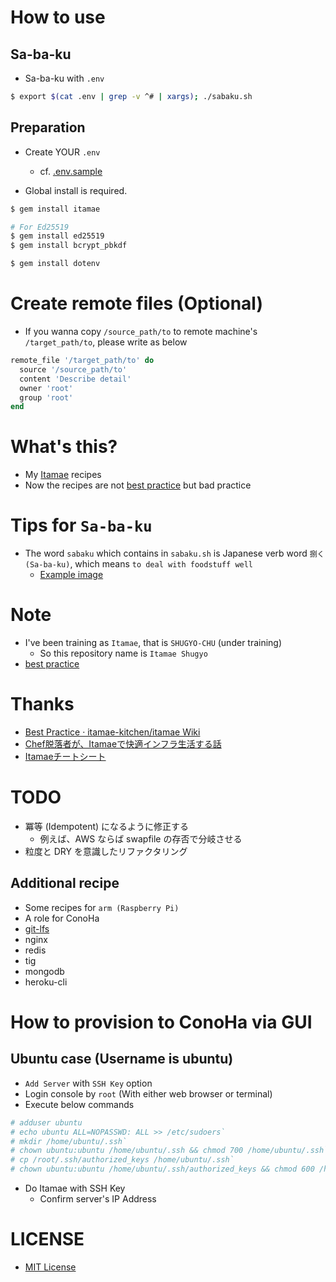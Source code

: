 # How to use

## Sa-ba-ku
- Sa-ba-ku with `.env`

```bash
$ export $(cat .env | grep -v ^# | xargs); ./sabaku.sh
```

## Preparation
- Create YOUR `.env`
    - cf. [.env.sample](/.env.sample)

- Global install is required.

```bash
$ gem install itamae

# For Ed25519
$ gem install ed25519
$ gem install bcrypt_pbkdf

$ gem install dotenv
```

# Create remote files (Optional)
- If you wanna copy `/source_path/to` to remote machine's `/target_path/to`, please write as below

```ruby
remote_file '/target_path/to' do
  source '/source_path/to'
  content 'Describe detail'
  owner 'root'
  group 'root'
end
```

# What's this?
- My [Itamae](http://itamae.kitchen/) recipes
- Now the recipes are not [best practice](https://github.com/itamae-kitchen/itamae/wiki/Best-Practice) but bad practice

# Tips for `Sa-ba-ku`
- The word `sabaku` which contains in `sabaku.sh` is Japanese verb word `捌く(Sa-ba-ku)`, which means `to deal with foodstuff well`
    - [Example image](http://livedoor.blogimg.jp/maamee123/imgs/b/f/bf9923eb.jpg)

# Note
- I've been training as `Itamae`, that is `SHUGYO-CHU` (under training)
    - So this repository name is `Itamae Shugyo`
- [best practice](https://github.com/itamae-kitchen/itamae/wiki/Best-Practice)

# Thanks
- [Best Practice · itamae-kitchen/itamae Wiki](https://github.com/itamae-kitchen/itamae/wiki/Best-Practice)
- [Chef脱落者が、Itamaeで快適インフラ生活する話](http://qiita.com/zaru/items/8ae6182e544aac6f6d79)
- [Itamaeチートシート](http://qiita.com/fukuiretu/items/170aa956731f2ffb5715)

# TODO
- 冪等 (Idempotent) になるように修正する
    - 例えば、AWS ならば swapfile の存否で分岐させる
- 粒度と DRY を意識したリファクタリング

## Additional recipe
- Some recipes for `arm (Raspberry Pi)`
- A role for ConoHa
- [git-lfs](https://github.com/git-lfs/git-lfs/wiki/Installation)
- nginx
- redis
- tig
- mongodb
- heroku-cli

# How to provision to ConoHa via GUI
## Ubuntu case (Username is ubuntu)
- `Add Server` with `SSH Key` option
- Login console by `root` (With either web browser or terminal)
- Execute below commands

```bash
# adduser ubuntu
# echo ubuntu ALL=NOPASSWD: ALL >> /etc/sudoers`
# mkdir /home/ubuntu/.ssh`
# chown ubuntu:ubuntu /home/ubuntu/.ssh && chmod 700 /home/ubuntu/.ssh`
# cp /root/.ssh/authorized_keys /home/ubuntu/.ssh`
# chown ubuntu:ubuntu /home/ubuntu/.ssh/authorized_keys && chmod 600 /home/ubuntu/.ssh/authorized_keys`
```

- Do Itamae with SSH Key
    - Confirm server's IP Address

# LICENSE
- [MIT License](/LICENSE)
